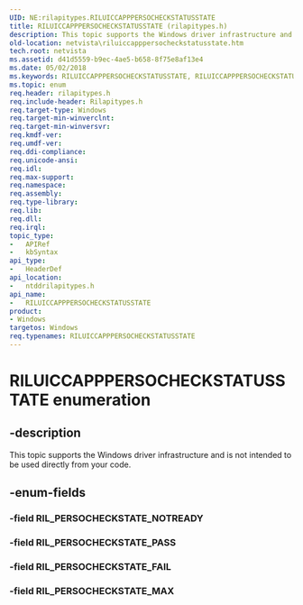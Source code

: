 ```yaml
---
UID: NE:rilapitypes.RILUICCAPPPERSOCHECKSTATUSSTATE
title: RILUICCAPPPERSOCHECKSTATUSSTATE (rilapitypes.h)
description: This topic supports the Windows driver infrastructure and is not intended to be used directly from your code.
old-location: netvista\riluiccapppersocheckstatusstate.htm
tech.root: netvista
ms.assetid: d41d5559-b9ec-4ae5-b658-8f75e8af13e4
ms.date: 05/02/2018
ms.keywords: RILUICCAPPPERSOCHECKSTATUSSTATE, RILUICCAPPPERSOCHECKSTATUSSTATE enumeration [Network Drivers Starting with Windows Vista], RIL_PERSOCHECKSTATE_FAIL, RIL_PERSOCHECKSTATE_MAX, RIL_PERSOCHECKSTATE_PASS, netvista.riluiccapppersocheckstatusstate, ntddrilapitypes/RILUICCAPPPERSOCHECKSTATUSSTATE, ntddrilapitypes/RIL_PERSOCHECKSTATE_FAIL, ntddrilapitypes/RIL_PERSOCHECKSTATE_MAX, ntddrilapitypes/RIL_PERSOCHECKSTATE_PASS
ms.topic: enum
req.header: rilapitypes.h
req.include-header: Rilapitypes.h
req.target-type: Windows
req.target-min-winverclnt: 
req.target-min-winversvr: 
req.kmdf-ver: 
req.umdf-ver: 
req.ddi-compliance: 
req.unicode-ansi: 
req.idl: 
req.max-support: 
req.namespace: 
req.assembly: 
req.type-library: 
req.lib: 
req.dll: 
req.irql: 
topic_type:
-	APIRef
-	kbSyntax
api_type:
-	HeaderDef
api_location:
-	ntddrilapitypes.h
api_name:
-	RILUICCAPPPERSOCHECKSTATUSSTATE
product:
- Windows
targetos: Windows
req.typenames: RILUICCAPPPERSOCHECKSTATUSSTATE
---
```


# RILUICCAPPPERSOCHECKSTATUSSTATE enumeration


## -description


This topic supports the Windows driver infrastructure and is not intended to be used directly from your code.


## -enum-fields




### -field RIL_PERSOCHECKSTATE_NOTREADY


### -field RIL_PERSOCHECKSTATE_PASS


### -field RIL_PERSOCHECKSTATE_FAIL


### -field RIL_PERSOCHECKSTATE_MAX

